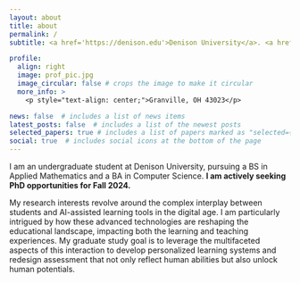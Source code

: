```yaml
---
layout: about
title: about
permalink: /
subtitle: <a href='https://denison.edu'>Denison University</a>. <a href='mailto:le_u1@denison.edu'>le_u1@denison.edu</a>

profile:
  align: right
  image: prof_pic.jpg
  image_circular: false # crops the image to make it circular
  more_info: >
    <p style="text-align: center;">Granville, OH 43023</p>

news: false  # includes a list of news items
latest_posts: false  # includes a list of the newest posts
selected_papers: true # includes a list of papers marked as "selected={true}"
social: true  # includes social icons at the bottom of the page
---
```


I am an undergraduate student at Denison University, pursuing a BS in Applied Mathematics and a BA in Computer Science. <strong>I am actively seeking PhD opportunities for Fall 2024.</strong>

My research interests revolve around the complex interplay between students and AI-assisted learning tools in the digital age. I am particularly intrigued by how these advanced technologies are reshaping the educational landscape, impacting both the learning and teaching experiences. My graduate study goal is to leverage the multifaceted aspects of this interaction to develop personalized learning systems and redesign assessment that not only reflect human abilities but also unlock human potentials.

<!-- Write your biography here. Tell the world about yourself. Link to your favorite [subreddit](http://reddit.com). You can put a picture in, too. The code is already in, just name your picture `prof_pic.jpg` and put it in the `img/` folder.

Put your address / P.O. box / other info right below your picture. You can also disable any of these elements by editing `profile` property of the YAML header of your `_pages/about.md`. Edit `_bibliography/papers.bib` and Jekyll will render your [publications page](/al-folio/publications/) automatically.

Link to your social media connections, too. This theme is set up to use [Font Awesome icons](http://fortawesome.github.io/Font-Awesome/) and [Academicons](https://jpswalsh.github.io/academicons/), like the ones below. Add your Facebook, Twitter, LinkedIn, Google Scholar, or just disable all of them. -->